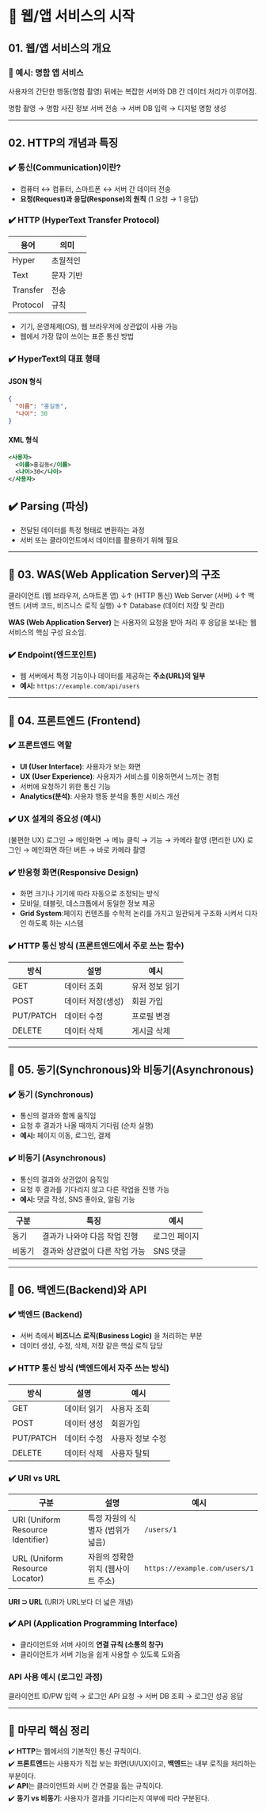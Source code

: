# 📌 웹/앱 서비스의 시작

## 01. 웹/앱 서비스의 개요
### 📌 예시: 명함 앱 서비스
사용자의 간단한 행동(명함 촬영) 뒤에는 복잡한 서버와 DB 간 데이터 처리가 이루어짐.

명함 촬영 → 명함 사진 정보 서버 전송 → 서버 DB 입력 → 디지털 명함 생성


---

## 02. HTTP의 개념과 특징
### ✔️ 통신(Communication)이란?
- 컴퓨터 ↔ 컴퓨터, 스마트폰 ↔ 서버 간 데이터 전송
- **요청(Request)과 응답(Response)의 원칙** (1 요청 → 1 응답)

### ✔️ HTTP (HyperText Transfer Protocol)
| 용어 | 의미 |
|------|------|
| Hyper | 초월적인 |
| Text | 문자 기반 |
| Transfer | 전송 |
| Protocol | 규칙 |

- 기기, 운영체제(OS), 웹 브라우저에 상관없이 사용 가능
- 웹에서 가장 많이 쓰이는 표준 통신 방법

### ✔️ HyperText의 대표 형태
#### JSON 형식
```json
{
  "이름": "홍길동",
  "나이": 30
}
```

#### XML 형식
```xml
<사용자>
  <이름>홍길동</이름>
  <나이>30</나이>
</사용자>
```

## ✔️ Parsing (파싱)
- 전달된 데이터를 특정 형태로 변환하는 과정
- 서버 또는 클라이언트에서 데이터를 활용하기 위해 필요

---

## 📌 03. WAS(Web Application Server)의 구조
클라이언트 (웹 브라우저, 스마트폰 앱) 
                ↓↑ (HTTP 통신) 
        Web Server (서버) 
                ↓↑ 
백엔드 (서버 코드, 비즈니스 로직 실행) 
                ↓↑ 
    Database (데이터 저장 및 관리)


**WAS (Web Application Server)** 는 사용자의 요청을 받아 처리 후 응답을 보내는 웹 서비스의 핵심 구성 요소임.

### ✔️ Endpoint(엔드포인트)
- 웹 서버에서 특정 기능이나 데이터를 제공하는 **주소(URL)의 일부**
- **예시:** `https://example.com/api/users`

---

## 📌 04. 프론트엔드 (Frontend)
### ✔️ 프론트엔드 역할
- **UI (User Interface)**: 사용자가 보는 화면
- **UX (User Experience)**: 사용자가 서비스를 이용하면서 느끼는 경험
- 서버에 요청하기 위한 통신 기능
- **Analytics(분석)**: 사용자 행동 분석을 통한 서비스 개선

### ✔️ UX 설계의 중요성 (예시)
(불편한 UX) 로그인 → 메인화면 → 메뉴 클릭 → 기능 → 카메라 촬영 
(편리한 UX) 로그인 → 메인화면 하단 버튼 → 바로 카메라 촬영



### ✔️ 반응형 화면(Responsive Design)
- 화면 크기나 기기에 따라 자동으로 조정되는 방식
- 모바일, 태블릿, 데스크톱에서 동일한 정보 제공
- **Grid System**:페이지 컨텐츠를 수학적 논리를 가지고 일관되게 구조화 시켜서 디자인 하도록 하는 시스템


### ✔️ HTTP 통신 방식 (프론트엔드에서 주로 쓰는 함수)
| 방식 | 설명 | 예시 |
|------|------|------|
| GET | 데이터 조회 | 유저 정보 읽기 |
| POST | 데이터 저장(생성) | 회원 가입 |
| PUT/PATCH | 데이터 수정 | 프로필 변경 |
| DELETE | 데이터 삭제 | 게시글 삭제 |

---

## 📌 05. 동기(Synchronous)와 비동기(Asynchronous)
### ✔️ 동기 (Synchronous)
- 통신의 결과와 함께 움직임
- 요청 후 결과가 나올 때까지 기다림 (순차 실행)
- **예시:** 페이지 이동, 로그인, 결제

### ✔️ 비동기 (Asynchronous)
- 통신의 결과와 상관없이 움직임
- 요청 후 결과를 기다리지 않고 다른 작업을 진행 가능
- **예시:** 댓글 작성, SNS 좋아요, 알림 기능

| 구분 | 특징 | 예시 |
|------|------|------|
| 동기 | 결과가 나와야 다음 작업 진행 | 로그인 페이지 |
| 비동기 | 결과와 상관없이 다른 작업 가능 | SNS 댓글 |

---

## 📌 06. 백엔드(Backend)와 API
### ✔️ 백엔드 (Backend)
- 서버 측에서 **비즈니스 로직(Business Logic)** 을 처리하는 부분
- 데이터 생성, 수정, 삭제, 저장 같은 핵심 로직 담당

### ✔️ HTTP 통신 방식 (백엔드에서 자주 쓰는 방식)
| 방식 | 설명 | 예시 |
|------|------|------|
| GET | 데이터 읽기 | 사용자 조회 |
| POST | 데이터 생성 | 회원가입 |
| PUT/PATCH | 데이터 수정 | 사용자 정보 수정 |
| DELETE | 데이터 삭제 | 사용자 탈퇴 |

### ✔️ URI vs URL
| 구분 | 설명 | 예시 |
|------|------|------|
| URI (Uniform Resource Identifier) | 특정 자원의 식별자 (범위가 넓음) | `/users/1` |
| URL (Uniform Resource Locator) | 자원의 정확한 위치 (웹사이트 주소) | `https://example.com/users/1` |

**URI ⊃ URL** (URI가 URL보다 더 넓은 개념)

### ✔️ API (Application Programming Interface)
- 클라이언트와 서버 사이의 **연결 규칙 (소통의 창구)**
- 클라이언트가 서버 기능을 쉽게 사용할 수 있도록 도와줌

### API 사용 예시 (로그인 과정)
클라이언트 ID/PW 입력 → 로그인 API 요청 → 서버 DB 조회 → 로그인 성공 응답



---

## 📝 마무리 핵심 정리
✔️ **HTTP**는 웹에서의 기본적인 통신 규칙이다.  
✔️ **프론트엔드**는 사용자가 직접 보는 화면(UI/UX)이고, **백엔드**는 내부 로직을 처리하는 부분이다.  
✔️ **API**는 클라이언트와 서버 간 연결을 돕는 규칙이다.  
✔️ **동기 vs 비동기**: 사용자가 결과를 기다리는지 여부에 따라 구분된다. 
